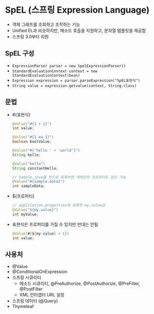 # SpEL (스프링 Expression Language)
- 객체 그래프를 조회하고 조작하는 기능
- Unified EL과 비슷하지만, 메소드 호출을 지원하고, 문자열 템플릿을 제공함
- 스프링 3.0부터 지원

## SpEL 구성
- `ExpressionParser parser = new SpelExpressionParser()`
- `StandardEvaluationContext context = new StandardEvaluationContext(bean)`
- `Expression expression = parser.parseExpression("SpEL표현식")`
- `String value = expression.getvalue(context, String.class)`

## 문법
- #{표현식}
    ```java
    @Value("#{1 + 1}")
    int value;

    @Value("#{1 ea 1}")
    boolean boolValue;

    @Value("#{'hello ' + 'world'}")
    String hello;

    @Value("hello")
    String constantHello;

    // Sample.java를 빈으로 등록하면 객체안의 프로퍼티도 접근 가능
    @Value("#{sample.data}")
    int sampleData;
    ```
- ${프로퍼티}
    ```java
    // applciation.properties에 등록힌 my.value값
    @Value("${my.value}")
    int myValue;
    ```
- 표현식은 프로퍼티를 가질 수 있지만 반대는 안됨
    ```java
    @Value(#{${my.value} + 1})
    int value;
    ```

## 사용처
- @Value
- @ConditionalOnExpression
- 스프링 시큐리티 
    - 메소드 시큐리티, @PreAuthorize, @PostAuthorize, @PreFilter, @PostFilter
    - XML 인터셉터 URL 설정
- 스프링 데이터 (@Query)
- Thymeleaf
